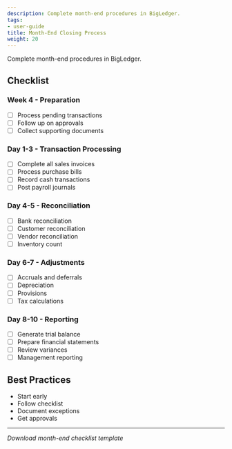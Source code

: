 ```yaml
---
description: Complete month-end procedures in BigLedger.
tags:
- user-guide
title: Month-End Closing Process
weight: 20
---
```


Complete month-end procedures in BigLedger.

## Checklist

### Week 4 - Preparation
- [ ] Process pending transactions
- [ ] Follow up on approvals
- [ ] Collect supporting documents

### Day 1-3 - Transaction Processing
- [ ] Complete all sales invoices
- [ ] Process purchase bills
- [ ] Record cash transactions
- [ ] Post payroll journals

### Day 4-5 - Reconciliation
- [ ] Bank reconciliation
- [ ] Customer reconciliation
- [ ] Vendor reconciliation
- [ ] Inventory count

### Day 6-7 - Adjustments
- [ ] Accruals and deferrals
- [ ] Depreciation
- [ ] Provisions
- [ ] Tax calculations

### Day 8-10 - Reporting
- [ ] Generate trial balance
- [ ] Prepare financial statements
- [ ] Review variances
- [ ] Management reporting

## Best Practices
- Start early
- Follow checklist
- Document exceptions
- Get approvals

---
*Download month-end checklist template*